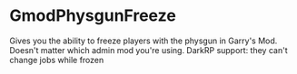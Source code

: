 # GmodPhysgunFreeze
Gives you the ability to freeze players with the physgun in Garry's Mod. Doesn't matter which admin mod you're using.
DarkRP support: they can't change jobs while frozen
